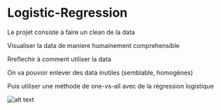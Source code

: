 # Logistic-Regression

Le projet consiste à faire un clean de la data

Visualiser la data de maniere humainement comprehensible

Rreflechir à comment utiliser la data

On va pouvoir enlever des data inutiles (semblable, homogènes)

Puis utiliser une méthode de one-vs-all avec de la régression logistique

![alt text](https://i.stack.imgur.com/zKpJy.jpg)
